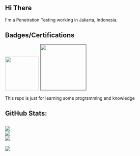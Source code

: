 ## Hi There
I'm a Penetration Testing working in Jakarta, Indonesia.
<!-- 
- 👋 Hi, I’m @oreosec
- 👀 I’m interested in Cyber Security, Python, JavaScript, Golang, PHP, C & Full Stack Engineering 
- 🌱 Currently work as Penetration Tester
-->
<!-- - 💞️ I’m looking to collaborate on ... -->
<!-- - 📫 How to reach me ... -->
## Badges/Certifications
[<img src="https://images.credly.com/images/ec81134d-e80b-4eb5-ae07-0eb8e1a60fcd/image.png" width=110>](https://www.credential.net/aaffb95f-b519-4c2c-be69-41ccd03e787c)
[<img src="https://app.hackthebox.com/images/icons/ic-prolabs/ic-dante-certs.svg" width=150>]()

This repo is just for learning some programming and knowledge

## GitHub Stats:
![](https://github-readme-stats.vercel.app/api?username=oreosec&theme=onedark&hide_border=false&include_all_commits=false&count_private=false)<br/>
![](https://github-readme-streak-stats.herokuapp.com/?user=oreosec&theme=onedark&hide_border=false)<br/>
![](https://github-readme-stats.vercel.app/api/top-langs/?username=oreosec&theme=onedark&hide_border=false&include_all_commits=false&count_private=false&layout=compact)
---
[![](https://visitcount.itsvg.in/api?id=oreosec&icon=0&color=12)](https://visitcount.itsvg.in)


